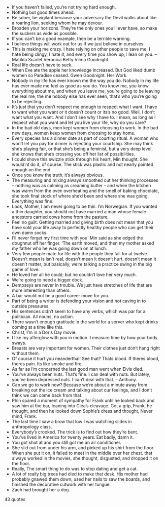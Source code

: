  - If you haven’t failed, you’re not trying hard enough.
 - Nothing but good times ahead.
 - Be sober, be vigilant because your adversary the Devil walks about like a roaring lion, seeking whom he may devour.
 - Broaden your horizons. They’re the only ones you’ll ever have, so make the suckers as wide as possible.
 - If you can’t be a good example, then be a terrible warning.
 - I believe things will work out for us if we just believe in ourselves.
 - This is making me crazy. I hate relying on other people to save me, I hate being clingy, I hate it, and every time you show up, I lean on you. – Matilda Scarlet Veronica Betty Vilma Goodnight.
 - Real life doesn’t have to suck.
 - When Eve ate the apple her knowledge increased. But God liked dumb women so Paradise ceased. Gwen Goodnight. Her Work.
 - Nobody in my life has ever known me the way you do. Nobody in my life has ever made me feel as good as you do. You know me, you know everything about me, and when you leave me, you’re going to be leaving the real me, the me nobody else has ever seen, that’s who you’re going to be rejecting.
 - It’s just that you don’t respect me enough to respect what I want. I have to want what you want or it doesn’t count or its’s no good. Well, I don’t want what you want. And I don’t see why I have to. I mean, as long as I respect what you want and let you live your life, why do you care?
 - In the bad old days, men kept women from choosing to work. In the bad new days, women keep women from choosing to stay home.
 - Every species has a dinner date as part of courting ritual. A woman who won’t let you pay for dinner is rejecting your courtship. She may think she’s playing fair, or that she’s being a feminist, but a very deep level, she knows that she’s crossing you off her list of possibilities.
 - I could shove this swizzle stick through his heart, Min thought. She would’nt do it, of course. The stick was plastic and not nearly pointed enough on the end.
 - Once you know the truth, it’s always obvious.
 - The measuring and mixing always smoothed out her thinking processes – nothing was as calming as creaming butter – and when the kitchen was warm from the oven overheating and the smell of baking chocolate, she took final stock of where she’d been and where she was going. Everything was fine.
 - Look, Mother, I am never going to be thin. I’m Norwegian. If you wanted a thin daughter, you should not have married a man whose female ancestors carried cows home from the pasture.
 - Feel no guilt. Getting married and giving birth does not mean that you have sold your life away to perfectly healthy people who can get their own damn socks.
 - I’ll never forget my first time with you’ Min said as she edged the doughnut off her finger. ‘The earth moved, and then my mother asked my father who he was going down on at lunch.
 - Very few people mate for life with the people they fall for at twelve. Doesn’t mean is isn’t real, doesn’t mean it doesn’t hurt, doesn’t mean it doesn’t matter, but basically, we’re talking a practice swing in the big game of love.
 - He loved her all he could; but he couldn’t love her very much.
 - We’re going to need a bigger dock.
 - Dempseys are never in trouble. We just have stretches of life that are more interesting than others.
 - A bar would not be a good career move for you.
 - Part of being a writer is defending your vision and not caving in to outside pressures.
 - His sentences didn’t seem to have any verbs, which was par for a politician. All nouns, no action.
 - There wasn’t enough gratitude in the world for a server who kept drinks coming at a time like this.
 - Christ, I’m in a Doris Day movie.
 - I like my afterglow with you in motion. I measure time by how your body sways.
 - Breasts are very important for women. Their clothes just don’t hang right without them.
 - Of course it hurt you neanderthal! See that? Thats blood. If theres blood, theres pain. Its like smoke and fire.
 - As far as I’m concerned the last good man went when Elvis died.
 - You’ve always been nuts. That’s fine. I can deal with nuts. But lately, you’ve been depressed nuts. I can’t deal with that. – Anthony.
 - Can we go to work now? Because we’re about a minute away from breaking out the ice cream and talking about our feelings, and I don’t think we can come back from that.
 - Phin spared a moment of sympathy for Frank until he looked back and saw him at the bar, leaning into Clea’s cleavage. Get a grip, Frank, he thought, and then he looked down Sophie’s dress and thought, Never mind, Frank.
 - The last time I saw a brow that low I was watching slides in anthropology class.
 - Everybody’s crooked. The trick is to find out how they’re bent.
 - You’ve lived in America for twenty years. Eat badly, damn it.
 - You got shot at and you still got me an air conditioner.
 - She slid out from under his arm, and picked up his shirt from the floor. When she put it on, it failed to meet in the middle over her chest. that always worked in the movies, she thought, disgusted, and dropped it on the floor.
 - Really, The smart thing to do was to stop dating and get a cat.
 - A lot of really big trees had died to make that desk. His mother had probably gnawed them down, used her nails to saw the boards, and finished the decorative cutwork with her tongue.
 - Zach had brought her a dog.

43 quotes